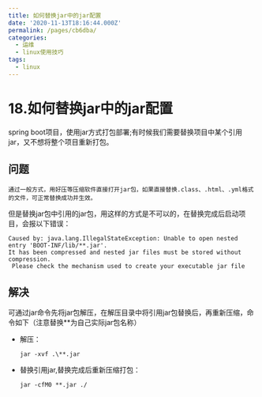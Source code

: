 ```yaml
---
title: 如何替换jar中的jar配置
date: '2020-11-13T18:16:44.000Z'
permalink: /pages/cb6dba/
categories:
  - 运维
  - linux使用技巧
tags:
  - linux
---
```


# 18.如何替换jar中的jar配置

spring boot项目，使用jar方式打包部署;有时候我们需要替换项目中某个引用jar，又不想将整个项目重新打包。 

## 问题

```text
通过一般方式，用好压等压缩软件直接打开jar包，如果直接替换.class、.html、.yml格式的文件，可正常替换成功并生效。
```

但是替换jar包中引用的jar包，用这样的方式是不可以的，在替换完成后启动项目，会报以下错误：

```text
Caused by: java.lang.IllegalStateException: Unable to open nested entry 'BOOT-INF/lib/**.jar'. 
It has been compressed and nested jar files must be stored without compression.
 Please check the mechanism used to create your executable jar file
```

## 解决

可通过jar命令先将jar包解压，在解压目录中将引用jar包替换后，再重新压缩，命令如下（注意替换\*\*为自己实际jar包名称）

* 解压：

  ```text
  jar -xvf .\**.jar
  ```

* 替换引用jar,替换完成后重新压缩打包：

  ```text
  jar -cfM0 **.jar ./
  ```

